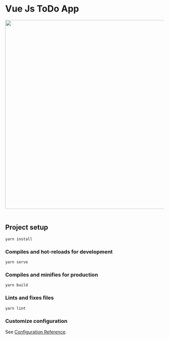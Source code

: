 # Vue Js ToDo App

<img width="600px" src="https://res.cloudinary.com/dp8dfuv68/image/upload/v1594407222/Vue%20Todo/Screenshot_2_bvevtz.png">

<br>
<br>

 
## Project setup
```
yarn install
```

### Compiles and hot-reloads for development
```
yarn serve
```

### Compiles and minifies for production
```
yarn build
```

### Lints and fixes files
```
yarn lint
```

### Customize configuration
See [Configuration Reference](https://cli.vuejs.org/config/).
